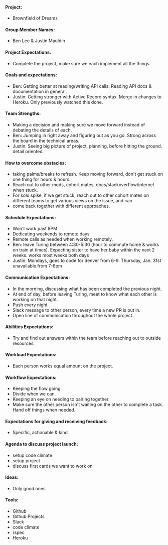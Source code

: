 #### Project:
* Brownfield of Dreams

#### Group Member Names:
* Ben Lee & Justin Mauldin

#### Project Expectations:
* Complete the project, make sure we each implement all the things.

#### Goals and expectations:
* Ben:  Getting better at reading/writing API calls. Reading API docs & documentation in general.
* Justin:  Getting stronger with Active Record syntax. Merge in changes to Heroku. Only previously watched this done.

#### Team Strengths:
* Making a decision and making sure we move forward instead of debating the details of each.
* Ben:  Jumping in right away and figuring out as you go. Strong across the board in the technical areas.
* Justin:  Seeing big picture of project, planning, before hitting the ground. detail oriented.

#### How to overcome obstacles:
* taking palms/breaks to refresh.  Keep moving forward, don't get stuck on one thing for hours & hours.
* Reach out to other mods, cohort mates, docs/stackoverflow/internet when stuck.
* For solo spike, if we get stuck, reach out to other cohort mates on different teams to get various views on the issue, and can
* come back together with different approaches.

#### Schedule Expectations:
* Won't work past 8PM
* Dedicating weekends to remote days
* Remote calls as needed when working remotely.
* Ben:  leave Turing between 4:30-5:30 (hour to commute home &  works on train at times).
  Expecting sister to have her baby within the next 2 weeks.
  works most weeks both days
* Justin:  Mondays, goes to code for denver from 6-9. Thursday, Jan. 31st unavailable from 7-8pm

#### Communication Expectations:
* In the morning, discussing what has been completed the previous night.
* At end of day, before leaving Turing, meet to know what each other is working on that night.
* Push every night
* Slack message to other person, every time a new PR is put in.
* Open line of communication throughout the whole project.

#### Abilities Expectations:
* Try and find out answers within the team before reaching out to outside resources.

#### Workload Expectations:
* Each person works equal amount on the project.

#### Workflow Expectations:
* Keeping the flow going.
* Divide when we can.
* Keeping an eye on needing to pairing together.
* Make sure the other person isn't waiting on the other to complete a task. Hand off things when needed.

#### Expectations for giving and receiving feedback:
* Specific, actionable & kind

#### Agenda to discuss project launch:
* setup code climate
* setup project
* discuss first cards we want to work on

#### Ideas:
* Only good ones

#### Tools:
* Github
* Github Projects
* Slack
* code climate
* rspec
* Heroku
